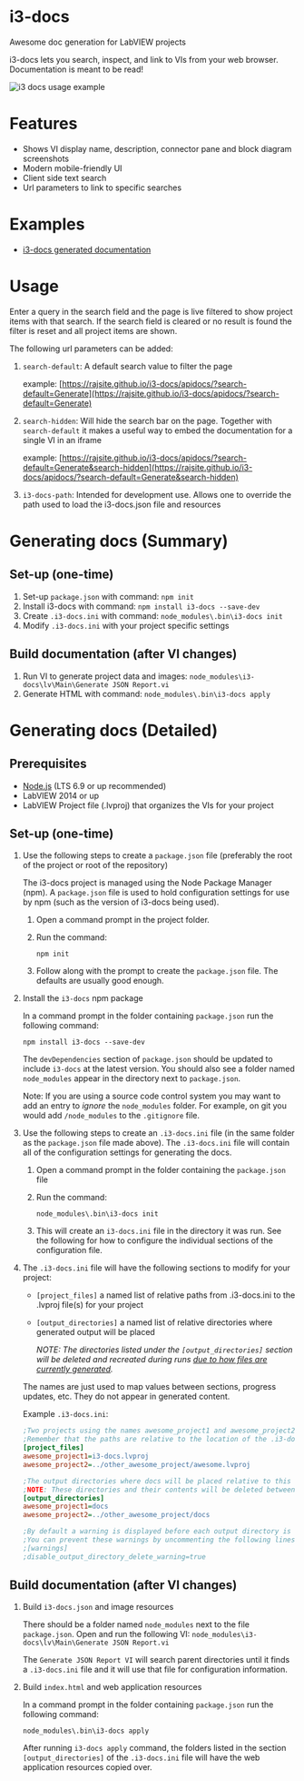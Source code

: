 # i3-docs
Awesome doc generation for LabVIEW projects

i3-docs lets you search, inspect, and link to VIs from your web browser. Documentation is meant to be read!

![i3 docs usage example](http://i.imgur.com/ae4YYSo.gif)

# Features

- Shows VI display name, description, connector pane and block diagram screenshots
- Modern mobile-friendly UI
- Client side text search
- Url parameters to link to specific searches

# Examples

- [i3-docs generated documentation](https://rajsite.github.io/i3-docs/apidocs)

# Usage

Enter a query in the search field and the page is live filtered to show project items with that search. If the search field is cleared or no result is found the filter is reset and all project items are shown.

The following url parameters can be added:

1. `search-default`: A default search value to filter the page
   
   example: [https://rajsite.github.io/i3-docs/apidocs/?search-default=Generate](https://rajsite.github.io/i3-docs/apidocs/?search-default=Generate)

2. `search-hidden`: Will hide the search bar on the page. Together with `search-default` it makes a useful way to embed the documentation for a single VI in an iframe

   example: [https://rajsite.github.io/i3-docs/apidocs/?search-default=Generate&search-hidden](https://rajsite.github.io/i3-docs/apidocs/?search-default=Generate&search-hidden)

3. `i3-docs-path`: Intended for development use. Allows one to override the path used to load the i3-docs.json file and resources

# Generating docs (Summary)

## Set-up (one-time)
1. Set-up `package.json` with command: `npm init`
2. Install i3-docs with command: `npm install i3-docs --save-dev`
3. Create `.i3-docs.ini` with command: `node_modules\.bin\i3-docs init`
4. Modify `.i3-docs.ini` with your project specific settings

## Build documentation (after VI changes)
1. Run VI to generate project data and images: `node_modules\i3-docs\lv\Main\Generate JSON Report.vi`
2. Generate HTML with command: `node_modules\.bin\i3-docs apply`

# Generating docs (Detailed)
## Prerequisites
- [Node.js](https://nodejs.org/en/) (LTS 6.9 or up recommended)
- LabVIEW 2014 or up
- LabVIEW Project file (.lvproj) that organizes the VIs for your project

## Set-up (one-time)
1. Use the following steps to create a `package.json` file (preferably the root of the project or root of the repository)

   The i3-docs project is managed using the Node Package Manager (npm). A `package.json` file is used to hold configuration settings for use by npm (such as the version of i3-docs being used).

   1. Open a command prompt in the project folder.
   2. Run the command: 
      
      `npm init`
   3. Follow along with the prompt to create the `package.json` file. The defaults are usually good enough.

2. Install the `i3-docs` npm package

   In a command prompt in the folder containing `package.json` run the following command:
   
   `npm install i3-docs --save-dev`

   The `devDependencies` section of `package.json` should be updated to include `i3-docs` at the latest version. You should also see a folder named `node_modules` appear in the directory next to `package.json`.

   Note: If you are using a source code control system you may want to add an entry to *ignore* the `node_modules` folder. For example, on git you would add `/node_modules` to the `.gitignore` file.

3. Use the following steps to create an `.i3-docs.ini` file (in the same folder as the `package.json` file made above).
   The `.i3-docs.ini` file will contain all of the configuration settings for generating the docs.

   1. Open a command prompt in the folder containing the `package.json` file
   2. Run the command:

      `node_modules\.bin\i3-docs init`
   3. This will create an `i3-docs.ini` file in the directory it was run. See the following for how to configure the individual sections of the configuration file.

4. The `.i3-docs.ini` file will have the following sections to modify for your project:
   
   - `[project_files]` a named list of relative paths from .i3-docs.ini to the .lvproj file(s) for your project
   - `[output_directories]` a named list of relative directories where generated output will be placed 
    
      *NOTE: The directories listed under the `[output_directories]` section will be deleted and recreated during runs [due to how files are currently generated](https://github.com/rajsite/i3-docs/issues/6).*

   The names are just used to map values between sections, progress updates, etc. They do not appear in generated content.

   Example `.i3-docs.ini`:
   ```ini
   ;Two projects using the names awesome_project1 and awesome_project2
   ;Remember that the paths are relative to the location of the .i3-docs.ini file
   [project_files]
   awesome_project1=i3-docs.lvproj
   awesome_project2=../other_awesome_project/awesome.lvproj

   ;The output directories where docs will be placed relative to this file (.i3-docs.ini)
   ;NOTE: These directories and their contents will be deleted between every run
   [output_directories]
   awesome_project1=docs
   awesome_project2=../other_awesome_project/docs

   ;By default a warning is displayed before each output directory is deleted
   ;You can prevent these warnings by uncommenting the following lines
   ;[warnings]
   ;disable_output_directory_delete_warning=true
   ```

## Build documentation (after VI changes)
1. Build `i3-docs.json` and image resources

   There should be a folder named `node_modules` next to the file `package.json`. Open and run the following VI: `node_modules\i3-docs\lv\Main\Generate JSON Report.vi`

   The `Generate JSON Report VI` will search parent directories until it finds a `.i3-docs.ini` file and it will use that file for configuration information.

2. Build `index.html` and web application resources

   In a command prompt in the folder containing `package.json` run the following command:

   `node_modules\.bin\i3-docs apply`

   After running `i3-docs apply` command, the folders listed in the section `[output_directories]` of the `.i3-docs.ini` file will have the web application resources copied over.
